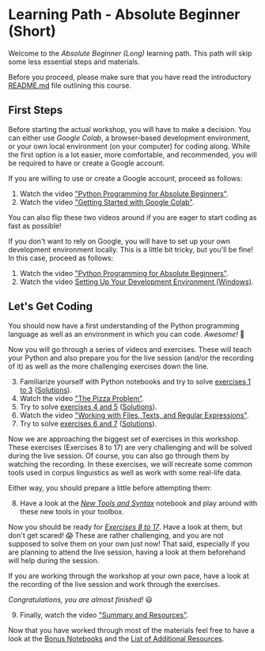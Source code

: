 # Learning Path - Absolute Beginner (Short)

Welcome to the *Absolute Beginner (Long)* learning path. This path will skip some less essential steps and materials.

Before you proceed, please make sure that you have read the introductory [README.md](https://github.com/IngoKl/python-programming-for-linguists/blob/main/README.md) file outlining this course.

## First Steps

Before starting the actual workshop, you will have to make a decision. You can either use *Google Colab*, a browser-based development environment, or your own local environment (on your computer) for coding along. While the first option is a lot easier, more comfortable, and recommended, you will be required to have or create a Google account.

If you are willing to use or create a Google account, proceed as follows:

1. Watch the video ["Python Programming for Absolute Beginners"](https://www.youtube.com/watch?v=4UnF45lniyY).
2. Watch the video ["Getting Started with Google Colab"](https://www.youtube.com/watch?v=JxjUEvQSFkU).

You can also flip these two videos around if you are eager to start coding as fast as possible!

If you don't want to rely on Google, you will have to set up your own development environment locally. This is a little bit tricky, but you'll be fine! In this case, proceed as follows:

1. Watch the video ["Python Programming for Absolute Beginners"](https://www.youtube.com/watch?v=4UnF45lniyY).
2. Watch the video [Setting Up Your Development Environment (Windows)](https://www.youtube.com/watch?v=xrXEouns3fg).

## Let's Get Coding

You should now have a first understanding of the Python programming language as well as an environment in which you can code. *Awesome!* 🎉

Now you will go through a series of videos and exercises. These will teach your Python and also prepare you for the live session (and/or the recording of it) as well as the more challenging exercises down the line.

3. Familiarize yourself with Python notebooks and try to solve [exercises 1 to 3](https://github.com/IngoKl/python-programming-for-linguists/blob/main/2020/exercises/Exercises%201-3.pdf) ([Solutions](https://github.com/IngoKl/python-programming-for-linguists/blob/main/2020/exercises/Solutions_Exercises_1_3.ipynb)).
4. Watch the video ["The Pizza Problem"](https://www.youtube.com/watch?v=g9tOyVI5B3E).
5. Try to solve [exercises 4 and 5](https://github.com/IngoKl/python-programming-for-linguists/blob/main/2020/exercises/Exercises%204-5.pdf) ([Solutions](https://github.com/IngoKl/python-programming-for-linguists/blob/main/2020/exercises/Solutions_Exercises_4_5.ipynb)).
6. Watch the video ["Working with Files, Texts, and Regular Expressions"](https://www.youtube.com/watch?v=y37_JvSY-GM).
7. Try to solve [exercises 6 and 7](https://github.com/IngoKl/python-programming-for-linguists/blob/main/2020/exercises/Exercises%206-7.pdf) ([Solutions](https://github.com/IngoKl/python-programming-for-linguists/blob/main/2020/exercises/Solutions_Exercises_6_7.ipynb)).

Now we are approaching the biggest set of exercises in this workshop. These exercises (Exercises 8 to 17) are very challenging and will be solved during the live session. Of course, you can also go through them by watching the recording. In these exercises, we will recreate some common tools used in corpus linguistics as well as work with some real-life data.

Either way, you should prepare a little before attempting them:

8. Have a look at the [*New Tools and Syntax*](https://github.com/IngoKl/python-programming-for-linguists/blob/main/2021/notebooks/03_New_Tools_and_Syntax.ipynb) notebook and play around with these new tools in your toolbox.

Now you should be ready for [*Exercises 8 to 17*](https://github.com/IngoKl/python-programming-for-linguists/blob/main/2021/exercises/Exercises%208-17.pdf). Have a look at them, but don't get scared! 😱 These are rather challenging, and you are not supposed to solve them on your own just now! That said, especially if you are planning to attend the live session, having a look at them beforehand will help during the session.

If you are working through the workshop at your own pace, have a look at the recording of the live session and work through the exercises.

*Congratulations, you are almost finished!* 😃

9. Finally, watch the video ["Summary and Resources"](https://www.youtube.com/watch?v=ajKqESDmrKc).

Now that you have worked through most of the materials feel free to have a look at the [Bonus Notebooks](https://github.com/IngoKl/python-programming-for-linguists/tree/main/Bonus%20Notebooks) and the [List of Additional Resources](https://github.com/IngoKl/python-programming-for-linguists/blob/main/Links_to_Resources.md).
